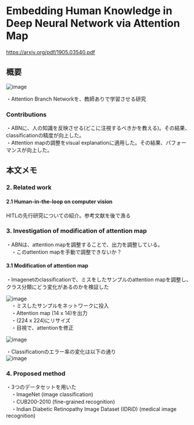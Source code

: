 # Embedding Human Knowledge in Deep Neural Network via Attention Map
https://arxiv.org/pdf/1905.03540.pdf

## 概要  
![image](https://user-images.githubusercontent.com/30098187/68445455-531df200-021d-11ea-9a4b-17ebf068f1c3.png)  
  
・Attention Branch Networkを、教師ありで学習させる研究  
  
### Contributions  
・ABNに、人の知識を反映させる(どこに注視するべきかを教える)。その結果、classificationの精度が向上した。  
・Attention mapの調整をvisual explanationに適用した。その結果、パフォーマンスが向上した。  

## 本文メモ  
### 2. Related work  
#### 2.1 Human-in-the-loop on computer vision  
HITLの先行研究についての紹介。参考文献を後で漁る  

### 3. Investigation of modification of attention map  
・ABNは、attention mapを調整することで、出力を調整している。  
　・このattention mapを手動で調整できないか？  
  
#### 3.1 Modification of attention map  
・Imagenetのclassificationで、ミスをしたサンプルのattention mapを調整し、クラス分類にどう変化があるのかを検証した  
  
![image](https://user-images.githubusercontent.com/30098187/68451367-cd587180-0231-11ea-9ee8-e9491234472a.png)  
　・ミスしたサンプルをネットワークに投入  
　・Attention map (14 x 14)を出力  
　・(224 x 224)にリサイズ  
　・目視で、attentionを修正  
   
![image](https://user-images.githubusercontent.com/30098187/68451683-0a713380-0233-11ea-9696-b469fe96a3c4.png)  
   
・Classificationのエラー率の変化は以下の通り  
![image](https://user-images.githubusercontent.com/30098187/68451747-4a381b00-0233-11ea-94c2-62a965e56576.png)  
   
### 4. Proposed method  
・3つのデータセットを用いた  
　・ImageNet (image classification)  
　・CUB200-2010 (fine-grained recognition)  
　・Indian Diabetic Retinopathy Image Dataset (IDRiD) (medical image recognition)  
  
